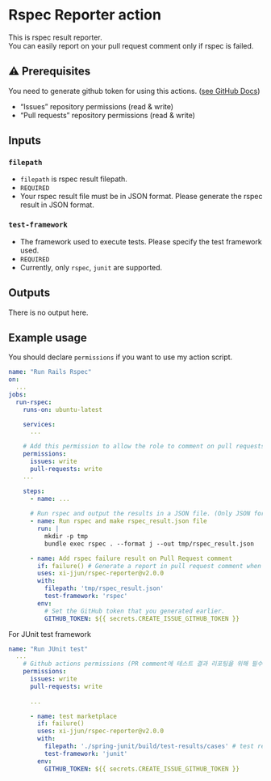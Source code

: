 # Rspec Reporter action
This is rspec result reporter.<br>
You can easily report on your pull request comment only if rspec is failed.<br>

## ⚠︎ Prerequisites
You need to generate github token for using this actions. ([see GitHub Docs](https://docs.github.com/en/rest/issues/comments?apiVersion=2022-11-28#create-an-issue-comment))<br>
- “Issues” repository permissions (read & write)
- “Pull requests” repository permissions (read & write)

## Inputs
### `filepath`
- `filepath` is rspec result filepath.
- `REQUIRED`
- Your rspec result file must be in JSON format. Please generate the rspec result in JSON format.

### `test-framework`
- The framework used to execute tests. Please specify the test framework used.
- `REQUIRED`
- Currently, only `rspec`, `junit` are supported.

## Outputs
There is no output here.<br>

## Example usage
You should declare `permissions` if you want to use my action script.
```yaml
name: "Run Rails Rspec"
on:
  ...
jobs:
  run-rspec:
    runs-on: ubuntu-latest

    services:
      ...

    # Add this permission to allow the role to comment on pull requests.
    permissions:
      issues: write
      pull-requests: write
    ...

    steps:
      - name: ...
      
      # Run rspec and output the results in a JSON file. (Only JSON format is valid)
      - name: Run rspec and make rspec_result.json file
        run: |
          mkdir -p tmp
          bundle exec rspec . --format j --out tmp/rspec_result.json

      - name: Add rspec failure result on Pull Request comment
        if: failure() # Generate a report in pull request comment when rspec is failed.
        uses: xi-jjun/rspec-reporter@v2.0.0
        with:
          filepath: 'tmp/rspec_result.json'
          test-framework: 'rspec'
        env:
          # Set the GitHub token that you generated earlier.
          GITHUB_TOKEN: ${{ secrets.CREATE_ISSUE_GITHUB_TOKEN }} 
```

For JUnit test framework
```yaml
name: "Run JUnit test"
  ...
    # Github actions permissions (PR comment에 테스트 결과 리포팅을 위해 필수)
    permissions:
      issues: write
      pull-requests: write
      
      ...

      - name: test marketplace
        if: failure()
        uses: xi-jjun/rspec-reporter@v2.0.0
        with:
          filepath: './spring-junit/build/test-results/cases' # test result file dir
          test-framework: 'junit'
        env:
          GITHUB_TOKEN: ${{ secrets.CREATE_ISSUE_GITHUB_TOKEN }}
```
